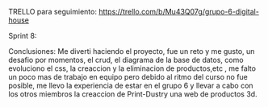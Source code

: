 TRELLO para seguimiento: https://trello.com/b/Mu43Q07g/grupo-6-digital-house

Sprint 8: 

Conclusiones: Me diverti haciendo el proyecto, fue un reto y me gusto, un desafio por momentos, el crud, el diagrama de la base de datos, como evoluciono el css, la creaccion y la eliminacion de productos,etc , me falto un poco mas de trabajo en equipo pero debido al ritmo del curso no fue posible, me llevo la experiencia de estar en el grupo 6 y llevar a cabo con los otros miembros la creaccion de Print-Dustry una web de productos 3d.










    
